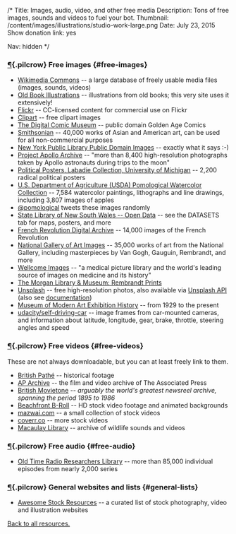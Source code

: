 /*
Title: Images, audio, video, and other free media
Description: Tons of free images, sounds and videos to fuel your bot.
Thumbnail: /content/images/illustrations/studio-work-large.png
Date: July 23, 2015
Show donation link: yes

Nav: hidden
*/



### [¶](#free-images){.pilcrow} Free images {#free-images}

- [Wikimedia Commons](https://commons.wikimedia.org/wiki/Main_Page) -- a large database of freely usable media files (images, sounds, videos)
- [Old Book Illustrations](http://www.oldbookillustrations.com/) -- illustrations from old books; this very site uses it extensively!
- [Flickr](https://www.flickr.com/search/?q=&l=commderiv&ct=0&mt=all&adv=1) -- CC-licensed content for commercial use on Flickr
- [Clipart](https://openclipart.org/) -- free clipart images
- [The Digital Comic Museum](http://digitalcomicmuseum.com/) -- public domain Golden Age Comics
- [Smithsonian](http://www.asia.si.edu/collections/edan/default.cfm) -- 40,000 works of Asian and American art, can be used for all non-commercial purposes
- [New York Public Library Public Domain Images](http://digitalcollections.nypl.org/search/index?utf8=%E2%9C%93&keywords=&filters[rights][]=pd) -- exactly what it says :-)
- [Project Apollo Archive](https://www.flickr.com/photos/projectapolloarchive/) -- "more than 8,400 high-resolution photographs taken by Apollo astronauts during trips to the moon"
- [Political Posters, Labadie Collection, University of Michigan](http://quod.lib.umich.edu/l/lbc2ic?cc=lbc2ic;page=index;c=lbc2ic) -- 2,200 radical political posters
- [U.S. Department of Agriculture (USDA) Pomological Watercolor Collection](http://usdawatercolors.nal.usda.gov/pom/home.xhtml) -- 7,584 watercolor paintings, lithographs and line drawings, including 3,807 images of apples
 - [@pomological](/bots/twitterbots/pomological/) tweets these images randomly
- [State Library of New South Wales -- Open Data](http://www.sl.nsw.gov.au/using/search/open_data.html) -- see the DATASETS tab for maps, posters, and more
- [French Revolution Digital Archive](http://frda.stanford.edu/) -- 14,000 images of the French Revolution
- [National Gallery of Art Images](https://images.nga.gov/?service=category&action=show_content_page&language=en&category=16) -- 35,000 works of art from the National Gallery, including masterpieces by Van Gogh, Gauguin, Rembrandt, and more
- [Wellcome Images](http://wellcomeimages.org/) -- "a medical picture library and the world's leading source of images on medicine and its history"
- [The Morgan Library & Museum: Rembrandt Prints](http://www.themorgan.org/rembrandt)
- [Unsplash](https://unsplash.com/) -- free high-resolution photos, also available via [Unsplash API](https://source.unsplash.com/) (also see [documentation](https://unsplash.com/documentation))
- [Museum of Modern Art Exhibition History](http://www.moma.org/calendar/exhibitions/history) -- from 1929 to the present 
- [udacity/self-driving-car](https://github.com/udacity/self-driving-car) -- image frames from car-mounted cameras, and information about latitude, longitude, gear, brake, throttle, steering angles and speed

### [¶](#free-videos){.pilcrow} Free videos {#free-videos}
These are not always downloadable, but you can at least freely link to them.

- [British Pathé](https://www.youtube.com/user/britishpathe/videos) -- historical footage
- [AP Archive](https://www.youtube.com/c/aparchive) -- the film and video archive of The Associated Press
- [British Movietone](https://www.youtube.com/channel/UCHq777_waKMJw6SZdABmyaA) -- *arguably the world's greatest newsreel archive, spanning the period 1895 to 1986*
- [Beachfront B-Roll](http://www.beachfrontbroll.com/) -- HD stock video footage and animated backgrounds
- [mazwai.com](http://mazwai.com/#/videos) -- a small collection of stock videos
- [coverr.co](http://www.coverr.co/) -- more stock videos
- [Macaulay Library](http://macaulaylibrary.org/) -- archive of wildlife sounds and videos

### [¶](#free-audio){.pilcrow} Free audio {#free-audio}

- [Old Time Radio Researchers Library](http://www.otrrlibrary.org/index.html) -- more than 85,000 individual episodes from nearly 2,000 series


### [¶](#general-lists){.pilcrow} General websites and lists {#general-lists}

- [Awesome Stock Resources](https://github.com/neutraltone/awesome-stock-resources) -- a curated list of stock photography, video and illustration websites

[Back to all resources.](/resources)